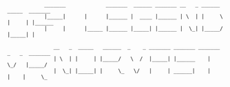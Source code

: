 `             _______             _______  ______ _______ __   _ ______        _____  _______         `\
`             |_____|      |      |______ |  ____ |______ | \  | |     \      |     | |______         `\
`             |     |      |_____ |______ |_____| |______ |  \_| |_____/      |_____| |               `\
`                                                                                                   `\
`                __   _  _____   ______  _    _ _______ _______ _______  _   _  _______               `\
`                | \  | |     | |_____/   \  /  |_____| |______    |      \_/   |_____/               `\
`                |  \_| |_____| |     \_   \/   |     | ______|    |       |    |     \_              `\
`                                                                                                   `
